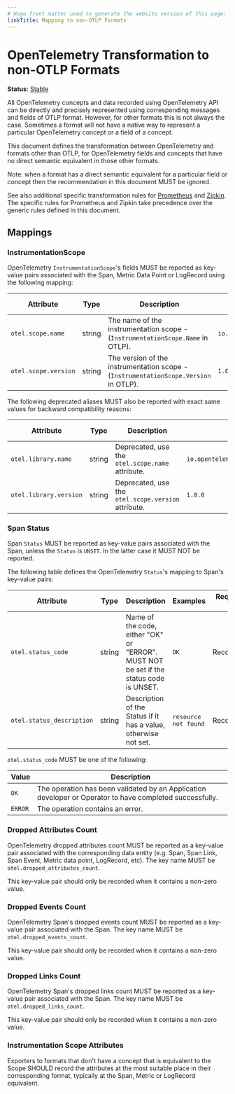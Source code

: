 ```yaml
---
# Hugo front matter used to generate the website version of this page:
linkTitle: Mapping to non-OTLP Formats
---
```


# OpenTelemetry Transformation to non-OTLP Formats

**Status**: [Stable](../document-status.md)

All OpenTelemetry concepts and data recorded using OpenTelemetry API can be
directly and precisely represented using corresponding messages and fields of
OTLP format. However, for other formats this is not always the case. Sometimes a
format will not have a native way to represent a particular OpenTelemetry
concept or a field of a concept.

This document defines the transformation between OpenTelemetry and formats other
than OTLP, for OpenTelemetry fields and concepts that have no direct semantic
equivalent in those other formats.

Note: when a format has a direct semantic equivalent for a particular field or
concept then the recommendation in this document MUST be ignored.

See also additional specific transformation rules for
[Prometheus](../compatibility/prometheus_and_openmetrics.md) and [Zipkin](../trace/sdk_exporters/zipkin.md).
The specific rules for Prometheus and Zipkin take precedence over the generic rules defined
in this document.

## Mappings

### InstrumentationScope

OpenTelemetry `InstrumentationScope`'s fields MUST be reported as key-value
pairs associated with the Span, Metric Data Point or LogRecord using the following mapping:

<!-- semconv otel.scope -->
| Attribute  | Type | Description  | Examples  | Requirement Level |
|---|---|---|---|---|
| `otel.scope.name` | string | The name of the instrumentation scope - (`InstrumentationScope.Name` in OTLP). | `io.opentelemetry.contrib.mongodb` | Recommended |
| `otel.scope.version` | string | The version of the instrumentation scope - (`InstrumentationScope.Version` in OTLP). | `1.0.0` | Recommended |
<!-- endsemconv -->

The following deprecated aliases MUST also be reported with exact same values for
backward compatibility reasons:

<!-- semconv otel.library -->
| Attribute  | Type | Description  | Examples  | Requirement Level |
|---|---|---|---|---|
| `otel.library.name` | string | Deprecated, use the `otel.scope.name` attribute. | `io.opentelemetry.contrib.mongodb` | Recommended |
| `otel.library.version` | string | Deprecated, use the `otel.scope.version` attribute. | `1.0.0` | Recommended |
<!-- endsemconv -->

### Span Status

Span `Status` MUST be reported as key-value pairs associated with the Span,
unless the `Status` is `UNSET`. In the latter case it MUST NOT be reported.

The following table defines the OpenTelemetry `Status`'s mapping to Span's
key-value pairs:

<!-- semconv otel_span -->
| Attribute  | Type | Description  | Examples  | Requirement Level |
|---|---|---|---|---|
| `otel.status_code` | string | Name of the code, either "OK" or "ERROR". MUST NOT be set if the status code is UNSET. | `OK` | Recommended |
| `otel.status_description` | string | Description of the Status if it has a value, otherwise not set. | `resource not found` | Recommended |

`otel.status_code` MUST be one of the following:

| Value  | Description |
|---|---|
| `OK` | The operation has been validated by an Application developer or Operator to have completed successfully. |
| `ERROR` | The operation contains an error. |
<!-- endsemconv -->

### Dropped Attributes Count

OpenTelemetry dropped attributes count MUST be reported as a key-value
pair associated with the corresponding data entity (e.g. Span, Span Link, Span Event,
Metric data point, LogRecord, etc). The key name MUST be `otel.dropped_attributes_count`.

This key-value pair should only be recorded when it contains a non-zero value.

### Dropped Events Count

OpenTelemetry Span's dropped events count MUST be reported as a key-value pair
associated with the Span. The key name MUST be `otel.dropped_events_count`.

This key-value pair should only be recorded when it contains a non-zero value.

### Dropped Links Count

OpenTelemetry Span's dropped links count MUST be reported as a key-value pair
associated with the Span. The key name MUST be `otel.dropped_links_count`.

This key-value pair should only be recorded when it contains a non-zero value.

### Instrumentation Scope Attributes

Exporters to formats that don't have a concept that is equivalent to the Scope
SHOULD record the attributes at the most suitable place in their corresponding format,
typically at the Span, Metric or LogRecord equivalent.
